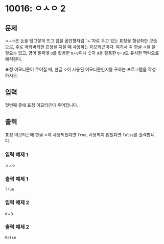 # 10016: ㅇㅅㅇ 2

## 문제

`ㅇㅅㅇ`은 눈을 땡그랗게 뜨고 입을 곰인형처럼 'ㅅ'자로 두고 있는 표정을 형상화한 모습으로, 주로 어리버리한 표정을 지을 때 사용하는 이모티콘이다. 여기서 꼭 한글 `ㅇ`을 쓸 필요는 없고, 영어 알파벳 `O`를 활용한 `OㅅO`이나 숫자 `0`을 활용한 `0ㅅ0`도 유사한 맥락으로 해석된다.

표정 이모티콘이 주어질 때, 한글 `ㅇ`이 사용된 이모티콘인지를 구하는 프로그램을 작성하시오.

## 입력
첫번째 줄에 표정 이모티콘이 주어집니다.

## 출력
표정 이모티콘에 한글 `ㅇ`이 사용되었다면 `True`, 사용되지 않았다면 `False`를 출력합니다.

### 입력 예제 1
```
ㅇㅅㅇ
```

### 출력 예제 1
```
True
```

### 입력 예제 2
```
0ㅅ0
```

### 출력 예제 2
```
False
```
